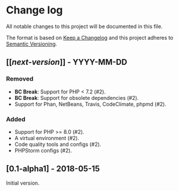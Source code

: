 # Change log
All notable changes to this project will be documented in this file.

The format is based on [Keep a Changelog](http://keepachangelog.com/)
and this project adheres to [Semantic Versioning](http://semver.org/).

## [[*next-version*]] - YYYY-MM-DD
### Removed
- **BC Break**: Support for PHP < 7.2 (#2).
- **BC Break**: Support for obsolete dependencies (#2).
- Support for Phan, NetBeans, Travis, CodeClimate, phpmd (#2).

### Added
- Support for PHP >= 8.0 (#2).
- A virtual environment (#2).
- Code quality tools and configs (#2).
- PHPStorm configs (#2).

## [0.1-alpha1] - 2018-05-15
Initial version.
